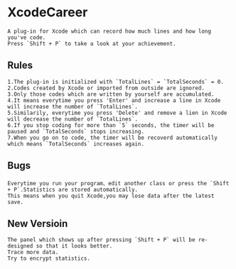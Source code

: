 # XcodeCareer
    A plug-in for Xcode which can record how much lines and how long you've code.
    Press `Shift + P` to take a look at your achievement.    

## Rules
    1.The plug-in is initialized with `TotalLines` = `TotalSeconds` = 0.
    2.Codes created by Xcode or imported from outside are ignored.
    3.Only those codes which are written by yourself are accumulated.
    4.It means everytime you press 'Enter' and increase a line in Xcode will increase the number of `TotalLines`.
    5.Similarily, everytime you press 'Delete' and remove a lien in Xcode will decrease the number of `TotalLines`.
    6.If you stop coding for more than `5` seconds, the timer will be paused and `TotalSeconds` stops increasing.
    7.When you go on to code, the timer will be recoverd automatically which means `TotalSeconds` increases again.       
## Bugs
    Everytime you run your program、edit another class or press the `Shift + P`.Statistics are stored automatically. 
    This means when you quit Xcode,you may lose data after the latest save.

## New Versioin
    The panel which shows up after pressing `Shift + P` will be re-designed so that it looks better.
    Trace more data.
    Try to encrypt statistics.
